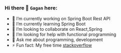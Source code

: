 ### Hi there 👋 **`Gagan`** here:

- 🔭 I’m currently working on Spring Boot Rest API
- 🌱 I’m currently learning Spring Boot 
- 👯 I’m looking to collaborate on React,Spring
- 🤔 I’m looking for help with functional programming
- 💬 Ask me about programming, development
- ⚡ Fun fact: My free time [stackoverflow](https://stackoverflow.com/users/12382775/gagangaur)

